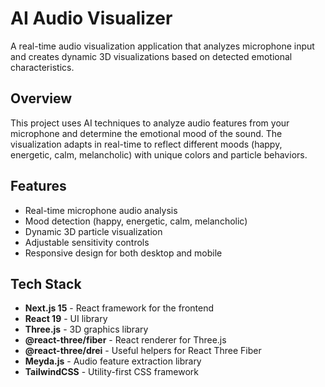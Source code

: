 # AI Audio Visualizer

A real-time audio visualization application that analyzes microphone input and creates dynamic 3D visualizations based on detected emotional characteristics.

## Overview

This project uses AI techniques to analyze audio features from your microphone and determine the emotional mood of the sound. The visualization adapts in real-time to reflect different moods (happy, energetic, calm, melancholic) with unique colors and particle behaviors.

## Features

- Real-time microphone audio analysis
- Mood detection (happy, energetic, calm, melancholic)
- Dynamic 3D particle visualization
- Adjustable sensitivity controls
- Responsive design for both desktop and mobile

## Tech Stack

- **Next.js 15** - React framework for the frontend
- **React 19** - UI library
- **Three.js** - 3D graphics library
- **@react-three/fiber** - React renderer for Three.js
- **@react-three/drei** - Useful helpers for React Three Fiber
- **Meyda.js** - Audio feature extraction library
- **TailwindCSS** - Utility-first CSS framework
